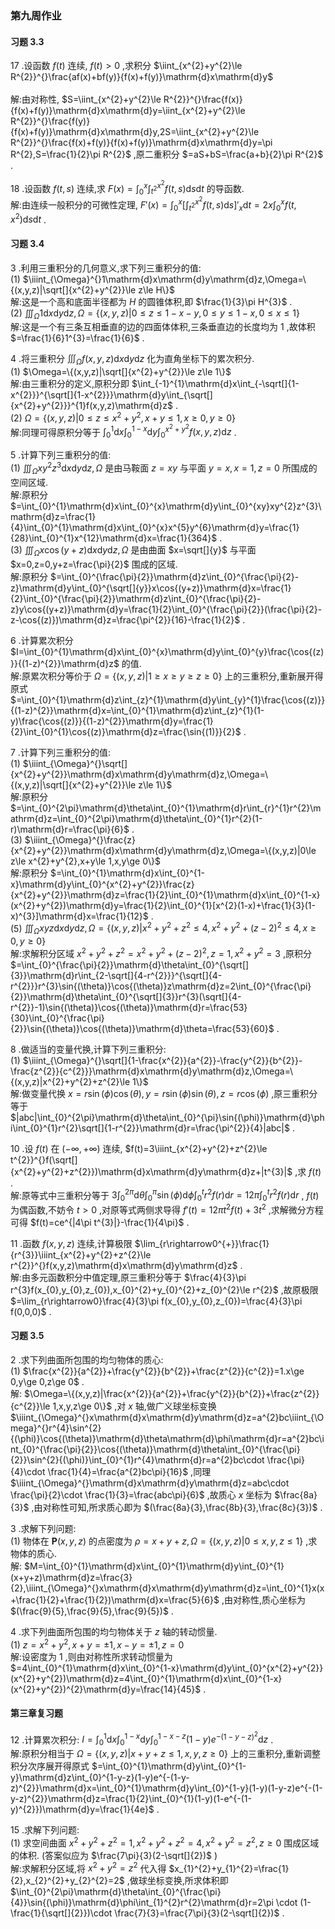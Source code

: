 ### 第九周作业

#### 习题 3.3

17 .设函数 $f(t)$ 连续, $f(t)>0$ ,求积分 $\iint_{x^{2}+y^{2}\le R^{2}}^{}\frac{af(x)+bf(y)}{f(x)+f(y)}\mathrm{d}x\mathrm{d}y$  
    \
    解:由对称性, $S=\iint_{x^{2}+y^{2}\le R^{2}}^{}\frac{f(x)}{f(x)+f(y)}\mathrm{d}x\mathrm{d}y=\iint_{x^{2}+y^{2}\le R^{2}}^{}\frac{f(y)}{f(x)+f(y)}\mathrm{d}x\mathrm{d}y,2S=\iint_{x^{2}+y^{2}\le R^{2}}^{}\frac{f(x)+f(y)}{f(x)+f(y)}\mathrm{d}x\mathrm{d}y=\pi R^{2},S=\frac{1}{2}\pi R^{2}$ ,原二重积分 $=aS+bS=\frac{a+b}{2}\pi R^{2}$ .
<br>

18 .设函数 $f(t,s)$ 连续,求 $F(x)=\int_{0}^{x}\int_{t^{2}}^{x^{2}}f(t,s)\mathrm{d}s\mathrm{d}t$ 的导函数.
    \
    解:由连续一般积分的可微性定理, $F'(x)=\int_{0}^{x}[\int_{t^{2}}^{x^{2}}f(t,s)\mathrm{d}s]'_{x}\mathrm{d}t=2x\int_{0}^{x}f(t,x^{2})\mathrm{d}s\mathrm{d}t$ .
<br>

#### 习题 3.4

3 .利用三重积分的几何意义,求下列三重积分的值:
    \
    (1) $\iiint_{\Omega}^{}1\mathrm{d}x\mathrm{d}y\mathrm{d}z,\Omega=\{(x,y,z)|\sqrt[]{x^{2}+y^{2}}\le z\le H\}$ 
    \
    解:这是一个高和底面半径都为 $H$ 的圆锥体积,即 $\frac{1}{3}\pi H^{3}$ .
    \
    (2) $\iiint_{\Omega}^{}1\mathrm{d}x\mathrm{d}y\mathrm{d}z,\Omega=\{(x,y,z)|0\le z\le 1-x-y,0\le y\le 1-x,0\le x\le 1\}$ 
    \
    解:这是一个有三条互相垂直的边的四面体体积,三条垂直边的长度均为 1 ,故体积 $=\frac{1}{6}1^{3}=\frac{1}{6}$ .
<br>

4 .将三重积分 $\iiint_{\Omega}^{}f(x,y,z)\mathrm{d}x\mathrm{d}y\mathrm{d}z$ 化为直角坐标下的累次积分.
    \
    (1) $\Omega=\{(x,y,z)|\sqrt[]{x^{2}+y^{2}}\le z\le 1\}$ 
    \
    解:由三重积分的定义,原积分即 $\int_{-1}^{1}\mathrm{d}x\int_{-\sqrt[]{1-x^{2}}}^{\sqrt[]{1-x^{2}}}\mathrm{d}y\int_{\sqrt[]{x^{2}+y^{2}}}^{1}f(x,y,z)\mathrm{d}z$ .
    \
    (2) $\Omega=\{(x,y,z)|0\le z\le x^{2}+y^{2},x+y\le 1,x\ge 0,y\ge 0\}$ 
    \
    解:同理可得原积分等于 $\int_{0}^{1}\mathrm{d}x\int_{0}^{1-x}\mathrm{d}y\int_{0}^{x^{2}+y^{2}}f(x,y,z)\mathrm{d}z$ .
<br>

5 .计算下列三重积分的值:
    \
    (1) $\iiint_{\Omega}^{}xy^{2}z^{3}\mathrm{d}x\mathrm{d}y\mathrm{d}z,\Omega$ 是由马鞍面 $z=xy$ 与平面 $y=x,x=1,z=0$ 所围成的空间区域.
    \
    解:原积分 $=\int_{0}^{1}\mathrm{d}x\int_{0}^{x}\mathrm{d}y\int_{0}^{xy}xy^{2}z^{3}\mathrm{d}z=\frac{1}{4}\int_{0}^{1}\mathrm{d}x\int_{0}^{x}x^{5}y^{6}\mathrm{d}y=\frac{1}{28}\int_{0}^{1}x^{12}\mathrm{d}x=\frac{1}{364}$ .
    \
    (3) $\iiint_{\Omega}^{}x\cos{(y+z)}\mathrm{d}x\mathrm{d}y\mathrm{d}z,\Omega$ 是由曲面 $x=\sqrt[]{y}$ 与平面 $x=0,z=0,y+z=\frac{\pi}{2}$ 围成的区域.
    \
    解:原积分 $=\int_{0}^{\frac{\pi}{2}}\mathrm{d}z\int_{0}^{\frac{\pi}{2}-z}\mathrm{d}y\int_{0}^{\sqrt[]{y}}x\cos{(y+z)}\mathrm{d}x=\frac{1}{2}\int_{0}^{\frac{\pi}{2}}\mathrm{d}z\int_{0}^{\frac{\pi}{2}-z}y\cos{(y+z)}\mathrm{d}y=\frac{1}{2}\int_{0}^{\frac{\pi}{2}}(\frac{\pi}{2}-z-\cos{(z)})\mathrm{d}z=\frac{\pi^{2}}{16}-\frac{1}{2}$ .
<br>

6 .计算累次积分 $I=\int_{0}^{1}\mathrm{d}x\int_{0}^{x}\mathrm{d}y\int_{0}^{y}\frac{\cos{(z)}}{(1-z)^{2}}\mathrm{d}z$ 的值.
    \
    解:原累次积分等价于 $\Omega=\{(x,y,z)|1\ge x\ge y\ge z\ge 0\}$ 上的三重积分,重新展开得原式 $=\int_{0}^{1}\mathrm{d}z\int_{z}^{1}\mathrm{d}y\int_{y}^{1}\frac{\cos{(z)}}{(1-z)^{2}}\mathrm{d}x=\int_{0}^{1}\mathrm{d}z\int_{z}^{1}(1-y)\frac{\cos{(z)}}{(1-z)^{2}}\mathrm{d}y=\frac{1}{2}\int_{0}^{1}\cos{(z)}\mathrm{d}z=\frac{\sin{(1)}}{2}$ .
<br>

7 .计算下列三重积分的值:
    \
    (1) $\iiint_{\Omega}^{}\sqrt[]{x^{2}+y^{2}}\mathrm{d}x\mathrm{d}y\mathrm{d}z,\Omega=\{(x,y,z)|\sqrt[]{x^{2}+y^{2}}\le z\le 1\}$ 
    \
    解:原积分 $=\int_{0}^{2\pi}\mathrm{d}\theta\int_{0}^{1}\mathrm{d}r\int_{r}^{1}r^{2}\mathrm{d}z=\int_{0}^{2\pi}\mathrm{d}\theta\int_{0}^{1}r^{2}(1-r)\mathrm{d}r=\frac{\pi}{6}$ .
    \
    (3) $\iiint_{\Omega}^{}\frac{z}{x^{2}+y^{2}}\mathrm{d}x\mathrm{d}y\mathrm{d}z,\Omega=\{(x,y,z)|0\le z\le x^{2}+y^{2},x+y\le 1,x,y\ge 0\}$ 
    \
    解:原积分 $=\int_{0}^{1}\mathrm{d}x\int_{0}^{1-x}\mathrm{d}y\int_{0}^{x^{2}+y^{2}}\frac{z}{x^{2}+y^{2}}\mathrm{d}z=\frac{1}{2}\int_{0}^{1}\mathrm{d}x\int_{0}^{1-x}(x^{2}+y^{2})\mathrm{d}y=\frac{1}{2}\int_{0}^{1}[x^{2}(1-x)+\frac{1}{3}(1-x)^{3}]\mathrm{d}x=\frac{1}{12}$ .
    \
    (5) $\iiint_{\Omega}^{}xyz\mathrm{d}x\mathrm{d}y\mathrm{d}z,\Omega=\{(x,y,z)|x^{2}+y^{2}+z^{2}\le 4,x^{2}+y^{2}+(z-2)^{2}\le 4,x\ge 0,y\ge 0\}$ 
    \
    解:求解积分区域 $x^{2}+y^{2}+z^{2}=x^{2}+y^{2}+(z-2)^{2},z=1,x^{2}+y^{2}=3$ ,原积分 $=\int_{0}^{\frac{\pi}{2}}\mathrm{d}\theta\int_{0}^{\sqrt[]{3}}\mathrm{d}r\int_{2-\sqrt[]{4-r^{2}}}^{\sqrt[]{4-r^{2}}}r^{3}\sin{(\theta)}\cos{(\theta)}z\mathrm{d}z=2\int_{0}^{\frac{\pi}{2}}\mathrm{d}\theta\int_{0}^{\sqrt[]{3}}r^{3}(\sqrt[]{4-r^{2}}-1)\sin{(\theta)}\cos{(\theta)}\mathrm{d}r=\frac{53}{30}\int_{0}^{\frac{\pi}{2}}\sin{(\theta)}\cos{(\theta)}\mathrm{d}\theta=\frac{53}{60}$ .
<br>

8 .做适当的变量代换,计算下列三重积分:
    \
    (1) $\iiint_{\Omega}^{}\sqrt[]{1-\frac{x^{2}}{a^{2}}-\frac{y^{2}}{b^{2}}-\frac{z^{2}}{c^{2}}}\mathrm{d}x\mathrm{d}y\mathrm{d}z,\Omega=\{(x,y,z)|x^{2}+y^{2}+z^{2}\le 1\}$ 
    \
    解:做变量代换 $x=r\sin{(\phi)}\cos{(\theta)},y=r\sin{(\phi)}\sin{(\theta)},z=r\cos{(\phi)}$ ,原三重积分等于 $|abc|\int_{0}^{2\pi}\mathrm{d}\theta\int_{0}^{\pi}\sin{(\phi)}\mathrm{d}\phi\int_{0}^{1}r^{2}\sqrt[]{1-r^{2}}\mathrm{d}r=\frac{\pi^{2}}{4}|abc|$ .
<br>

10 .设 $f(t)$ 在 $(-\infty,+\infty)$ 连续, $f(t)=3\iiint_{x^{2}+y^{2}+z^{2}\le t^{2}}^{}f(\sqrt[]{x^{2}+y^{2}+z^{2}})\mathrm{d}x\mathrm{d}y\mathrm{d}z+|t^{3}|$ ,求 $f(t)$ .
    \
    解:原等式中三重积分等于 $3\int_{0}^{2\pi}\mathrm{d}\theta\int_{0}^{\pi}\sin{(\phi)}\mathrm{d}\phi\int_{0}^{t}r^{2}f(r)\mathrm{d}r=12\pi \int_{0}^{t}r^{2}f(r)\mathrm{d}r$ , $f(t)$ 为偶函数,不妨令 $t>0$ ,对原等式两侧求导得 $f'(t)=12\pi t^{2}f(t)+3t^{2}$ ,求解微分方程可得 $f(t)=ce^{|4\pi t^{3}|}-\frac{1}{4\pi}$ .
<br>

11 .函数 $f(x,y,z)$ 连续,计算极限 $\lim_{r\rightarrow0^{+}}\frac{1}{r^{3}}\iiint_{x^{2}+y^{2}+z^{2}\le r^{2}}^{}f(x,y,z)\mathrm{d}x\mathrm{d}y\mathrm{d}z$ .
    \
    解:由多元函数积分中值定理,原三重积分等于 $\frac{4}{3}\pi r^{3}f(x_{0},y_{0},z_{0}),x_{0}^{2}+y_{0}^{2}+z_{0}^{2}\le r^{2}$ ,故原极限 $=\lim_{r\rightarrow0}\frac{4}{3}\pi f(x_{0},y_{0},z_{0})=\frac{4}{3}\pi f(0,0,0)$ .
<br>

#### 习题 3.5

2 .求下列曲面所包围的均匀物体的质心:
    \
    (1) $\frac{x^{2}}{a^{2}}+\frac{y^{2}}{b^{2}}+\frac{z^{2}}{c^{2}}=1.x\ge 0,y\ge 0,z\ge 0$ .
    \
    解: $\Omega=\{(x,y,z)|\frac{x^{2}}{a^{2}}+\frac{y^{2}}{b^{2}}+\frac{z^{2}}{c^{2}}\le 1,x,y,z\ge 0\}$ ,对 $x$ 轴,做广义球坐标变换 $\iiint_{\Omega}^{}x\mathrm{d}x\mathrm{d}y\mathrm{d}z=a^{2}bc\iiint_{\Omega}^{}r^{4}\sin^{2}{(\phi)}\cos{(\theta)}\mathrm{d}\theta\mathrm{d}\phi\mathrm{d}r=a^{2}bc\int_{0}^{\frac{\pi}{2}}\cos{(\theta)}\mathrm{d}\theta\int_{0}^{\frac{\pi}{2}}\sin^{2}{(\phi)}\int_{0}^{1}r^{4}\mathrm{d}r=a^{2}bc\cdot \frac{\pi}{4}\cdot \frac{1}{4}=\frac{a^{2}bc\pi}{16}$ ,同理 $\iiint_{\Omega}^{}\mathrm{d}x\mathrm{d}y\mathrm{d}z=abc\cdot \frac{\pi}{2}\cdot \frac{1}{3}=\frac{abc\pi}{6}$ ,故质心 $x$ 坐标为 $\frac{8a}{3}$ ,由对称性可知,所求质心即为 $(\frac{8a}{3},\frac{8b}{3},\frac{8c}{3})$ .
<br>

3 .求解下列问题:
    \
    (1) 物体在 $\boldsymbol{P}(x,y,z)$ 的点密度为 $\rho=x+y+z,\Omega=\{(x,y,z)|0\le x,y,z\le 1\}$ ,求物体的质心.
    \
    解: $M=\int_{0}^{1}\mathrm{d}x\int_{0}^{1}\mathrm{d}y\int_{0}^{1}(x+y+z)\mathrm{d}z=\frac{3}{2},\iiint_{\Omega}^{}x\mathrm{d}x\mathrm{d}y\mathrm{d}z=\int_{0}^{1}x(x+\frac{1}{2}+\frac{1}{2})\mathrm{d}x=\frac{5}{6}$ ,由对称性,质心坐标为 $(\frac{9}{5},\frac{9}{5},\frac{9}{5})$ .
<br>

4 .求下列曲面所包围的均匀物体关于 $z$ 轴的转动惯量.
    \
    (1) $z=x^{2}+y^{2},x+y=\pm 1,x-y=\pm 1,z=0$ 
    \
    解:设密度为 1 ,则由对称性所求转动惯量为 $=4\int_{0}^{1}\mathrm{d}x\int_{0}^{1-x}\mathrm{d}y\int_{0}^{x^{2}+y^{2}}(x^{2}+y^{2})\mathrm{d}z=4\int_{0}^{1}\mathrm{d}x\int_{0}^{1-x}(x^{2}+y^{2})^{2}\mathrm{d}y=\frac{14}{45}$ .
<br>

#### 第三章复习题

12 .计算累次积分: $I=\int_{0}^{1}\mathrm{d}x\int_{0}^{1-x}\mathrm{d}y\int_{0}^{1-x-z}(1-y)e^{-(1-y-z)^{2}}\mathrm{d}z$ .
    \
    解:原积分相当于 $\Omega=\{(x,y,z)|x+y+z\le 1,x,y,z\ge 0\}$ 上的三重积分,重新调整积分次序展开得原式 $=\int_{0}^{1}\mathrm{d}y\int_{0}^{1-y}\mathrm{d}z\int_{0}^{1-y-z}(1-y)e^{-(1-y-z)^{2}}\mathrm{d}x=\int_{0}^{1}\mathrm{d}y\int_{0}^{1-y}(1-y)(1-y-z)e^{-(1-y-z)^{2}}\mathrm{d}z=\frac{1}{2}\int_{0}^{1}(1-y)(1-e^{-(1-y)^{2}})\mathrm{d}y=\frac{1}{4e}$ .
<br>

15 .求解下列问题:
    \
    (1) 求空间曲面 $x^{2}+y^{2}+z^{2}=1,x^{2}+y^{2}+z^{2}=4,x^{2}+y^{2}=z^{2},z\ge 0$ 围成区域的体积. (答案似应为 $\frac{7\pi}{3}(2-\sqrt[]{2})$ )
    \
    解:求解积分区域,将 $x^{2}+y^{2}=z^{2}$ 代入得 $x_{1}^{2}+y_{1}^{2}=\frac{1}{2},x_{2}^{2}+y_{2}^{2}=2$ ,做球坐标变换,所求体积即 $\int_{0}^{2\pi}\mathrm{d}\theta\int_{0}^{\frac{\pi}{4}}\sin{(\phi)}\mathrm{d}\phi\int_{1}^{2}r^{2}\mathrm{d}r=2\pi \cdot (1-\frac{1}{\sqrt[]{2}})\cdot \frac{7}{3}=\frac{7\pi}{3}(2-\sqrt[]{2})$ .

